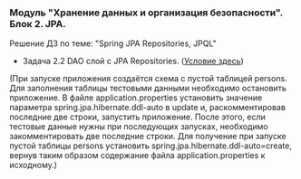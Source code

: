 ﻿### Модуль "Хранение данных и организация безопасности". Блок 2. JPA.
Решение ДЗ по теме: "Spring JPA Repositories, JPQL"

* Задача 2.2 DAO слой c JPA Repositories. ([Условие здесь](https://github.com/netology-code/jd-homeworks/blob/master/spring-jpa/task1/README.md))

(При запуске приложения создаётся схема с пустой таблицей persons.
Для заполнения таблицы тестовыми данными необходимо остановить приложение.
В файле application.properties установить значение параметра spring.jpa.hibernate.ddl-auto в update
и, раскомментировав последние две строки, запустить приложение. 
После этого, если тестовые данные нужны при последующих запусках, необходимо закомментировать две последние строки.
Для получение при запуске пустой таблицы persons установить spring.jpa.hibernate.ddl-auto=create, вернув таким образом
содержание файла application.properties к исходному.)